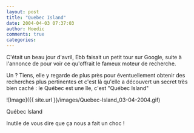 ```yaml
---
layout: post
title: "Quebec Island"
date: 2004-04-03 07:37:03
author: Hoedic
comments: true
categories: 
---
```



C'était un beau jour d'avril, Ebb faisait un petit tour sur Google, suite à l'annonce de  pour voir ce qu'offrait le fameux moteur de recherche.

Un  ? Tiens, elle y regarde de plus près pour éventuellement obtenir des recherches plus pertinentes et c'est là qu'elle a découvert un secret très bien caché : le Québec est une île, c'est "Québec Island"

![Image]({{ site.url }}/images/Quebec-Island_03-04-2004.gif)
<div class="photoattrib">Québec Island</div>



Inutile de vous dire que ça nous a fait un choc !
